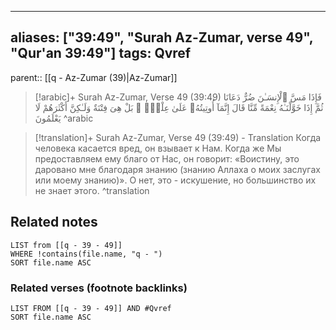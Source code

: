 
---
aliases: ["39:49", "Surah Az-Zumar, verse 49", "Qur'an 39:49"]
tags: Qvref
---

parent:: [[q - Az-Zumar (39)|Az-Zumar]]

> [!arabic]+ Surah Az-Zumar, Verse 49 (39:49)
> <span class="quran-arabic">فَإِذَا مَسَّ ٱلْإِنسَـٰنَ ضُرٌّ دَعَانَا ثُمَّ إِذَا خَوَّلْنَـٰهُ نِعْمَةً مِّنَّا قَالَ إِنَّمَآ أُوتِيتُهُۥ عَلَىٰ عِلْمٍۭ ۚ بَلْ هِىَ فِتْنَةٌ وَلَـٰكِنَّ أَكْثَرَهُمْ لَا يَعْلَمُونَ</span>
^arabic

> [!translation]+ Surah Az-Zumar, Verse 49 (39:49) - Translation
> Когда человека касается вред, он взывает к Нам. Когда же Мы предоставляем ему благо от Нас, он говорит: «Воистину, это даровано мне благодаря знанию (знанию Аллаха о моих заслугах или моему знанию)». О нет, это - искушение, но большинство их не знает этого.
^translation



## Related notes
```dataview
LIST from [[q - 39 - 49]]
WHERE !contains(file.name, "q - ")
SORT file.name ASC
```

### Related verses (footnote backlinks)
```dataview
LIST FROM [[q - 39 - 49]] AND #Qvref
SORT file.name ASC
```

